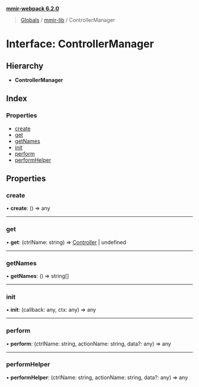 **[mmir-webpack 6.2.0](../README.md)**

> [Globals](../README.md) / [mmir-lib](../modules/mmir_lib.md) / ControllerManager

# Interface: ControllerManager

## Hierarchy

* **ControllerManager**

## Index

### Properties

* [create](mmir_lib.controllermanager.md#create)
* [get](mmir_lib.controllermanager.md#get)
* [getNames](mmir_lib.controllermanager.md#getnames)
* [init](mmir_lib.controllermanager.md#init)
* [perform](mmir_lib.controllermanager.md#perform)
* [performHelper](mmir_lib.controllermanager.md#performhelper)

## Properties

### create

•  **create**: () => any

___

### get

•  **get**: (ctrlName: string) => [Controller](../classes/mmir_lib.controller.md) \| undefined

___

### getNames

•  **getNames**: () => string[]

___

### init

•  **init**: (callback: any, ctx: any) => any

___

### perform

•  **perform**: (ctrlName: string, actionName: string, data?: any) => any

___

### performHelper

•  **performHelper**: (ctrlName: string, actionName: string, data?: any) => any

